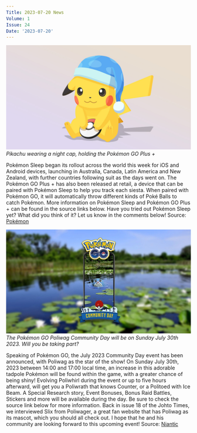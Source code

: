 ```yaml
---
Title: 2023-07-20 News
Volume: 1
Issue: 24
Date: '2023-07-20'
---
```


[![Pikachu wearing a night cap, holding the Pokémon GO Plus +](/web/images/pikachu-wearing-a-night-cap-holding-the-pokemon-go-plus-.jpeg)](/web/images/pikachu-wearing-a-night-cap-holding-the-pokemon-go-plus-.jpeg)*Pikachu wearing a night cap, holding the Pokémon GO Plus +*

Pokémon Sleep began its rollout across the world this week for iOS and Android devices, launching in Australia, Canada, Latin America and New Zealand, with further countries following suit as the days went on. The Pokémon GO Plus + has also been released at retail, a device that can be paired with Pokémon Sleep to help you track each siesta. When paired with Pokémon GO, it will automatically throw different kinds of Poké Balls to catch Pokémon. More information on Pokémon Sleep and Pokémon GO Plus + can be found in the source links below.
Have you tried out Pokémon Sleep yet? What did you think of it? Let us know in the comments below!
Source: [Pokémon](https://www.pokemongoplusplus.com/en/)

[![The Pokémon GO Poliwag Community Day will be on Sunday July 30th 2023. Will you be taking part?](/web/images/the-pokemon-go-poliwag-community-day-will-be-on-sunday-july-30th-2023-will-you-be-taking-part.jpeg)](/web/images/the-pokemon-go-poliwag-community-day-will-be-on-sunday-july-30th-2023-will-you-be-taking-part.jpeg)*The Pokémon GO Poliwag Community Day will be on Sunday July 30th 2023. Will you be taking part?*

Speaking of Pokémon GO, the July 2023 Community Day event has been announced, with Poliwag as the star of the show! On Sunday July 30th, 2023 between 14:00 and 17:00 local time, an increase in this adorable tadpole Pokémon will be found within the game, with a greater chance of being shiny! Evolving Poliwhirl during the event or up to five hours afterward, will get you a Poliwrath that knows Counter, or a Politoed with Ice Beam. A Special Research story, Event Bonuses, Bonus Raid Battles, Stickers and more will be available during the day. Be sure to check the source link below for more information.
Back in issue 18 of the Johto Times, we interviewed Slix from Poliwager, a great fan website that has Poliwag as its mascot, which you should all check out. I hope that he and his community are looking forward to this upcoming event!
Source: [Niantic](https://pokemongolive.com/en/post/communityday-july-2023-poliwag/)